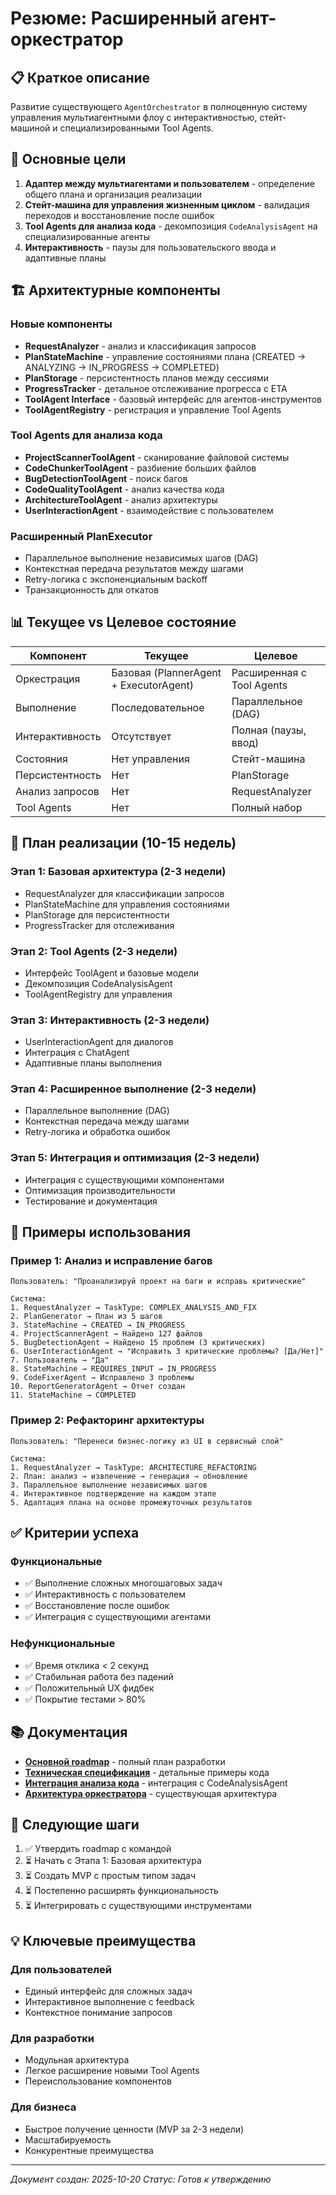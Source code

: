 # Резюме: Расширенный агент-оркестратор

## 📋 Краткое описание

Развитие существующего `AgentOrchestrator` в полноценную систему управления мультиагентными флоу с интерактивностью,
стейт-машиной и специализированными Tool Agents.

## 🎯 Основные цели

1. **Адаптер между мультиагентами и пользователем** - определение общего плана и организация реализации
2. **Стейт-машина для управления жизненным циклом** - валидация переходов и восстановление после ошибок
3. **Tool Agents для анализа кода** - декомпозиция `CodeAnalysisAgent` на специализированные агенты
4. **Интерактивность** - паузы для пользовательского ввода и адаптивные планы

## 🏗️ Архитектурные компоненты

### Новые компоненты

- **RequestAnalyzer** - анализ и классификация запросов
- **PlanStateMachine** - управление состояниями плана (CREATED → ANALYZING → IN_PROGRESS → COMPLETED)
- **PlanStorage** - персистентность планов между сессиями
- **ProgressTracker** - детальное отслеживание прогресса с ETA
- **ToolAgent Interface** - базовый интерфейс для агентов-инструментов
- **ToolAgentRegistry** - регистрация и управление Tool Agents

### Tool Agents для анализа кода

- **ProjectScannerToolAgent** - сканирование файловой системы
- **CodeChunkerToolAgent** - разбиение больших файлов
- **BugDetectionToolAgent** - поиск багов
- **CodeQualityToolAgent** - анализ качества кода
- **ArchitectureToolAgent** - анализ архитектуры
- **UserInteractionAgent** - взаимодействие с пользователем

### Расширенный PlanExecutor

- Параллельное выполнение независимых шагов (DAG)
- Контекстная передача результатов между шагами
- Retry-логика с экспоненциальным backoff
- Транзакционность для откатов

## 📊 Текущее vs Целевое состояние

| Компонент       | Текущее                                | Целевое                   |
|-----------------|----------------------------------------|---------------------------|
| Оркестрация     | Базовая (PlannerAgent + ExecutorAgent) | Расширенная с Tool Agents |
| Выполнение      | Последовательное                       | Параллельное (DAG)        |
| Интерактивность | Отсутствует                            | Полная (паузы, ввод)      |
| Состояния       | Нет управления                         | Стейт-машина              |
| Персистентность | Нет                                    | PlanStorage               |
| Анализ запросов | Нет                                    | RequestAnalyzer           |
| Tool Agents     | Нет                                    | Полный набор              |

## 📝 План реализации (10-15 недель)

### Этап 1: Базовая архитектура (2-3 недели)

- RequestAnalyzer для классификации запросов
- PlanStateMachine для управления состояниями
- PlanStorage для персистентности
- ProgressTracker для отслеживания

### Этап 2: Tool Agents (2-3 недели)

- Интерфейс ToolAgent и базовые модели
- Декомпозиция CodeAnalysisAgent
- ToolAgentRegistry для управления

### Этап 3: Интерактивность (2-3 недели)

- UserInteractionAgent для диалогов
- Интеграция с ChatAgent
- Адаптивные планы выполнения

### Этап 4: Расширенное выполнение (2-3 недели)

- Параллельное выполнение (DAG)
- Контекстная передача между шагами
- Retry-логика и обработка ошибок

### Этап 5: Интеграция и оптимизация (2-3 недели)

- Интеграция с существующими компонентами
- Оптимизация производительности
- Тестирование и документация

## 🎯 Примеры использования

### Пример 1: Анализ и исправление багов

```
Пользователь: "Проанализируй проект на баги и исправь критические"

Система:
1. RequestAnalyzer → TaskType: COMPLEX_ANALYSIS_AND_FIX
2. PlanGenerator → План из 5 шагов
3. StateMachine → CREATED → IN_PROGRESS
4. ProjectScannerAgent → Найдено 127 файлов
5. BugDetectionAgent → Найдено 15 проблем (3 критических)
6. UserInteractionAgent → "Исправить 3 критические проблемы? [Да/Нет]"
7. Пользователь → "Да"
8. StateMachine → REQUIRES_INPUT → IN_PROGRESS
9. CodeFixerAgent → Исправлено 3 проблемы
10. ReportGeneratorAgent → Отчет создан
11. StateMachine → COMPLETED
```

### Пример 2: Рефакторинг архитектуры

```
Пользователь: "Перенеси бизнес-логику из UI в сервисный слой"

Система:
1. RequestAnalyzer → TaskType: ARCHITECTURE_REFACTORING
2. План: анализ → извлечение → генерация → обновление
3. Параллельное выполнение независимых шагов
4. Интерактивное подтверждение на каждом этапе
5. Адаптация плана на основе промежуточных результатов
```

## ✅ Критерии успеха

### Функциональные

- ✅ Выполнение сложных многошаговых задач
- ✅ Интерактивность с пользователем
- ✅ Восстановление после ошибок
- ✅ Интеграция с существующими агентами

### Нефункциональные

- ✅ Время отклика < 2 секунд
- ✅ Стабильная работа без падений
- ✅ Положительный UX фидбек
- ✅ Покрытие тестами > 80%

## 📚 Документация

- **[Основной roadmap](enhanced-orchestrator-development.md)** - полный план разработки
- **[Техническая спецификация](enhanced-orchestrator-technical.md)** - детальные примеры кода
- **[Интеграция анализа кода](code-analysis-chat-integration.md)** - интеграция с CodeAnalysisAgent
- **[Архитектура оркестратора](orchestrator-architecture.md)** - существующая архитектура

## 🚀 Следующие шаги

1. ✅ Утвердить roadmap с командой
2. ⏳ Начать с Этапа 1: Базовая архитектура
3. ⏳ Создать MVP с простым типом задач
4. ⏳ Постепенно расширять функциональность
5. ⏳ Интегрировать с существующими инструментами

## 💡 Ключевые преимущества

### Для пользователей

- Единый интерфейс для сложных задач
- Интерактивное выполнение с feedback
- Контекстное понимание запросов

### Для разработки

- Модульная архитектура
- Легкое расширение новыми Tool Agents
- Переиспользование компонентов

### Для бизнеса

- Быстрое получение ценности (MVP за 2-3 недели)
- Масштабируемость
- Конкурентные преимущества

---

*Документ создан: 2025-10-20*
*Статус: Готов к утверждению*
